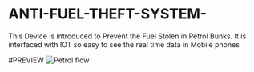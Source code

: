 # ANTI-FUEL-THEFT-SYSTEM-
 This Device is introduced to Prevent the Fuel Stolen in Petrol Bunks. It is interfaced with IOT so easy to see the real time data in Mobile phones

#PREVIEW
![Petrol flow ](https://github.com/Vkaruppusamy/ANTI-FUEL-THEFT-SYSTEM-/assets/105380792/1c512dcd-2cfe-4502-a6d6-e002bc8f70cb)
